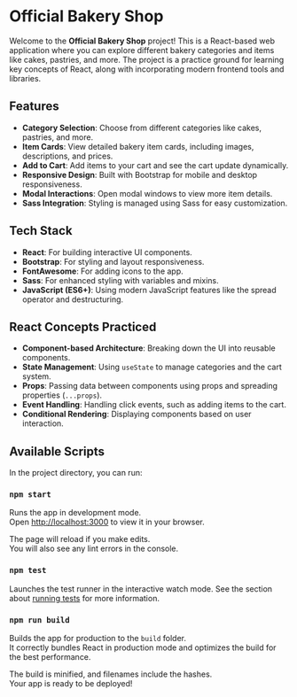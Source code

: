 # Official Bakery Shop

Welcome to the **Official Bakery Shop** project! This is a React-based web application where you can explore different bakery categories and items like cakes, pastries, and more. The project is a practice ground for learning key concepts of React, along with incorporating modern frontend tools and libraries.

## Features

- **Category Selection**: Choose from different categories like cakes, pastries, and more.
- **Item Cards**: View detailed bakery item cards, including images, descriptions, and prices.
- **Add to Cart**: Add items to your cart and see the cart update dynamically.
- **Responsive Design**: Built with Bootstrap for mobile and desktop responsiveness.
- **Modal Interactions**: Open modal windows to view more item details.
- **Sass Integration**: Styling is managed using Sass for easy customization.

## Tech Stack

- **React**: For building interactive UI components.
- **Bootstrap**: For styling and layout responsiveness.
- **FontAwesome**: For adding icons to the app.
- **Sass**: For enhanced styling with variables and mixins.
- **JavaScript (ES6+)**: Using modern JavaScript features like the spread operator and destructuring.

## React Concepts Practiced

- **Component-based Architecture**: Breaking down the UI into reusable components.
- **State Management**: Using `useState` to manage categories and the cart system.
- **Props**: Passing data between components using props and spreading properties (`...props`).
- **Event Handling**: Handling click events, such as adding items to the cart.
- **Conditional Rendering**: Displaying components based on user interaction.

## Available Scripts

In the project directory, you can run:

### `npm start`

Runs the app in development mode.\
Open [http://localhost:3000](http://localhost:3000) to view it in your browser.

The page will reload if you make edits.\
You will also see any lint errors in the console.

### `npm test`

Launches the test runner in the interactive watch mode. See the section about [running tests](https://facebook.github.io/create-react-app/docs/running-tests) for more information.

### `npm run build`

Builds the app for production to the `build` folder.\
It correctly bundles React in production mode and optimizes the build for the best performance.

The build is minified, and filenames include the hashes.\
Your app is ready to be deployed!
